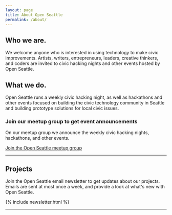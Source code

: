 ```yaml
---
layout: page
title: About Open Seattle
permalink: /about/
---
```


## Who we are.

We welcome anyone who is interested in using technology to make civic improvements.  Artists, writers, entrepreneurs, leaders, creative thinkers, and coders are invited to civic hacking nights and other events hosted by Open Seattle.

## What we do.

Open Seattle runs a weekly civic hacking night, as well as hackathons and other events focused on building the civic technology community in Seattle and building prototype solutions for local civic issues.

### Join our meetup group to get event announcements

On our meetup group we announce the weekly civic hacking nights, hackathons, and other events.

<a href="http://meetup.com/openseattle" class="button" target="_blank">Join the Open Seattle meetup group</a>
<hr>

## Projects

Join the Open Seattle email newsletter to get updates about our projects. Emails are sent at most once a week, and provide a look at what's new with Open Seattle.

{% include newsletter.html %}
<hr>

